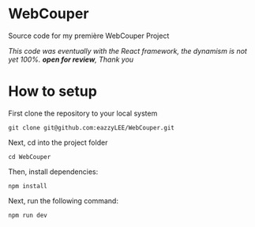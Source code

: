 # WebCouper
Source code for my première WebCouper Project

*This code was eventually with the React framework, the dynamism is not yet 100%. __open for review__, Thank you*

# How to setup
First clone the repository to your local system

`git clone git@github.com:eazzyLEE/WebCouper.git`

Next, cd into the project folder

`cd WebCouper`

Then, install dependencies:

`npm install`

Next, run the following command:

`npm run dev`
